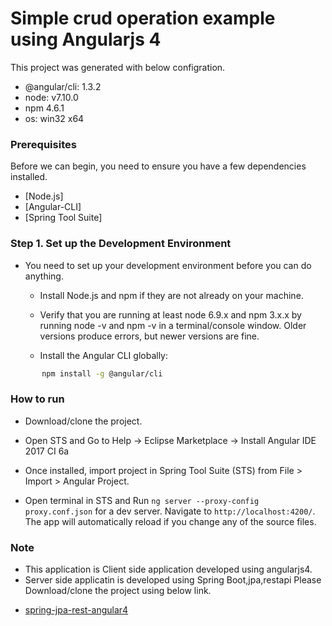 # Simple crud operation example using Angularjs 4

This project was generated with below configration.
- @angular/cli: 1.3.2
- node: v7.10.0
- npm 4.6.1
- os: win32 x64

### Prerequisites
Before we can begin, you need to ensure you have a few dependencies installed.
	
- [Node.js]
- [Angular-CLI]
- [Spring Tool Suite]

### Step 1. Set up the Development Environment
	
  - You need to set up your development environment before you can do anything.

	- Install Node.js and npm if they are not already on your machine.

	- Verify that you are running at least node 6.9.x and npm 3.x.x by running node -v and npm -v in a 
    terminal/console window. Older versions produce errors, but newer versions are fine.
	
	- Install the Angular CLI globally:
	
  ```sh
		 npm install -g @angular/cli
  ```
	
### How to run 

  - Download/clone the project. 
  
  - Open STS and Go to Help -> Eclipse Marketplace -> Install Angular IDE 2017 CI 6a
   
  - Once installed, import project in Spring Tool Suite (STS) from File > Import > Angular Project.
  
  - Open terminal in STS and Run `ng server --proxy-config proxy.conf.json` for a dev server. Navigate to `http://localhost:4200/`. The app will automatically reload if you change any of the source files.
  
  ### Note
- This application is Client side application developed using angularjs4.
- Server side applicatin is developed using Spring Boot,jpa,restapi Please Download/clone the project using below link.
* [spring-jpa-rest-angular4]

[spring-jpa-rest-angular4]: https://github.com/hardikdobaria/spring-jpa-rest-angular4
  
